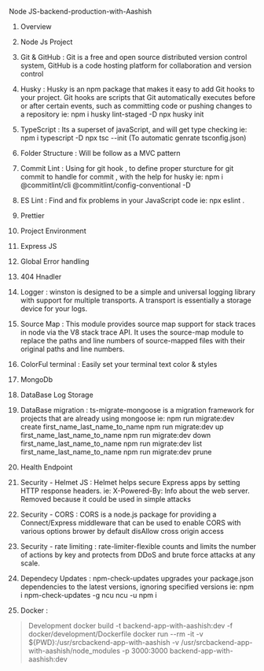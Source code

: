 Node JS-backend-production-with-Aashish

1. Overview
2. Node Js Project
3. Git & GitHub :  Git is a free and open source distributed version control system, GitHub is a code hosting platform for collaboration and version control

4. Husky :  Husky is an npm package that makes it easy to add Git hooks to your project. Git hooks are scripts that Git automatically executes before or after certain events, such as committing code or pushing changes to a repository
ie:  npm i husky lint-staged -D
     npx husky init

5. TypeScript :  Its a superset of javaScript, and will get type checking
ie:  npm i typescript -D
     npx tsc --init (To automatic genrate tsconfig.json)

6. Folder Structure :  Will be follow as a MVC pattern
7. Commit Lint : Using for git hook , to define proper sturcture for git commit to handle for commit , with the help for husky
ie:  npm i @commitlint/cli
 @commitlint/config-conventional -D
 
8. ES Lint : Find and fix problems in your JavaScript code
ie: npx eslint .
9. Prettier
10. Project Environment
11. Express JS
12. Global Error handling
13. 404 Hnadler
14. Logger : winston is designed to be a simple and universal logging library with support for multiple transports. A transport is essentially a storage device for your logs.

15. Source Map :  This module provides source map support for stack traces in node via the V8 stack trace API. It uses the source-map module to replace the paths and line numbers of source-mapped files with their original paths and line numbers.

16. ColorFul terminal : Easily set your terminal text color & styles
17. MongoDb
18. DataBase Log Storage
19. DataBase migration :  ts-migrate-mongoose is a migration framework for projects that are already using mongoose
ie:  npm run migrate:dev create first_name_last_name_to_name
     npm run migrate:dev up first_name_last_name_to_name
     npm run migrate:dev down first_name_last_name_to_name
     npm run migrate:dev list first_name_last_name_to_name
     npm run migrate:dev prune

20. Health Endpoint
21. Security - Helmet JS : Helmet helps secure Express apps by setting HTTP response headers.
ie: X-Powered-By: Info about the web server. Removed because it could be used in simple attacks

22. Security - CORS : CORS is a node.js package for providing a Connect/Express middleware that can be used to enable CORS with various options
brower by default disAllow cross origin access

23. Security - rate limiting : rate-limiter-flexible counts and limits the number of actions by key and protects from DDoS and brute force attacks at any scale.

24. Dependecy Updates : npm-check-updates upgrades your package.json dependencies to the latest versions, ignoring specified versions
ie: npm i npm-check-updates -g
ncu
ncu -u 
npm i

25. Docker : 
>Development
docker build -t backend-app-with-aashish:dev -f docker/development/Dockerfile
docker run --rm -it -v ${PWD}:/usr/srcbackend-app-with-aashish -v /usr/srcbackend-app-with-aashish/node_modules -p 3000:3000 backend-app-with-aashish:dev

